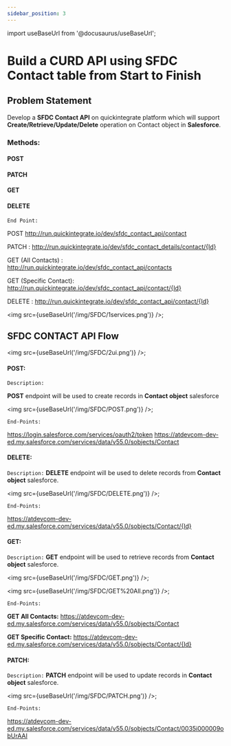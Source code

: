 ```yaml
---
sidebar_position: 3
---
```


import useBaseUrl from '@docusaurus/useBaseUrl';

# Build a CURD API using SFDC Contact table from Start to Finish

## Problem Statement
Develop a **SFDC Contact API** on quickintegrate platform which will support **Create/Retrieve/Update/Delete** operation on Contact object in **Salesforce**.

### Methods:  
   #### POST
   #### PATCH
   #### GET
   #### DELETE

 `End Point:`
 
 POST http://run.quickintegrate.io/dev/sfdc_contact_api/contact

 PATCH : http://run.quickintegrate.io/dev/sfdc_contact_details/contact/{Id}

 GET (All Contacts) :  http://run.quickintegrate.io/dev/sfdc_contact_api/contacts

 GET (Specific Contact): http://run.quickintegrate.io/dev/sfdc_contact_api/contact/{Id}

 DELETE :  http://run.quickintegrate.io/dev/sfdc_contact_api/contact/{Id}

   
<img src={useBaseUrl('/img/SFDC/1services.png')} />;


## SFDC CONTACT API Flow 

<img src={useBaseUrl('/img/SFDC/2ui.png')} />;

#### POST:

 `Description:`

**POST** endpoint will be used to create records in **Contact object** salesforce

<img src={useBaseUrl('/img/SFDC/POST.png')} />;
    
 `End-Points:`

https://login.salesforce.com/services/oauth2/token
https://atdevcom-dev-ed.my.salesforce.com/services/data/v55.0/sobjects/Contact

#### DELETE: 
 `Description:`
**DELETE** endpoint will be used to delete records from **Contact object** salesforce.

<img src={useBaseUrl('/img/SFDC/DELETE.png')} />;

 `End-Points:`

https://atdevcom-dev-ed.my.salesforce.com/services/data/v55.0/sobjects/Contact/{Id}

#### GET:
 `Description:`
**GET** endpoint will be used to retrieve records from **Contact object** salesforce.

<img src={useBaseUrl('/img/SFDC/GET.png')} />;

<img src={useBaseUrl('/img/SFDC/GET%20All.png')} />;

 `End-Points:`

**GET All Contacts:**
https://atdevcom-dev-ed.my.salesforce.com/services/data/v55.0/sobjects/Contact

**GET Specific Contact:**
https://atdevcom-dev-ed.my.salesforce.com/services/data/v55.0/sobjects/Contact/{Id}

#### PATCH:
 `Description:`
**PATCH** endpoint will be used to update records in **Contact object** salesforce.

<img src={useBaseUrl('/img/SFDC/PATCH.png')} />;

 `End-Points:`

https://atdevcom-dev-ed.my.salesforce.com/services/data/v55.0/sobjects/Contact/0035i000009obUrAAI










